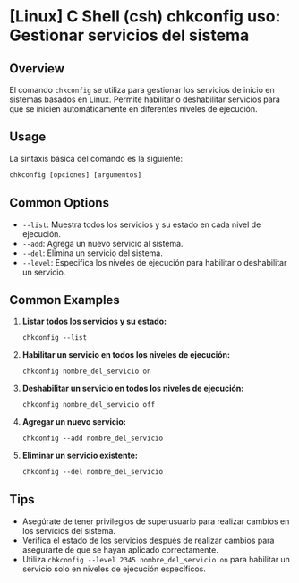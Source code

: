 # [Linux] C Shell (csh) chkconfig uso: Gestionar servicios del sistema

## Overview
El comando `chkconfig` se utiliza para gestionar los servicios de inicio en sistemas basados en Linux. Permite habilitar o deshabilitar servicios para que se inicien automáticamente en diferentes niveles de ejecución.

## Usage
La sintaxis básica del comando es la siguiente:

```csh
chkconfig [opciones] [argumentos]
```

## Common Options
- `--list`: Muestra todos los servicios y su estado en cada nivel de ejecución.
- `--add`: Agrega un nuevo servicio al sistema.
- `--del`: Elimina un servicio del sistema.
- `--level`: Especifica los niveles de ejecución para habilitar o deshabilitar un servicio.

## Common Examples
1. **Listar todos los servicios y su estado:**
   ```csh
   chkconfig --list
   ```

2. **Habilitar un servicio en todos los niveles de ejecución:**
   ```csh
   chkconfig nombre_del_servicio on
   ```

3. **Deshabilitar un servicio en todos los niveles de ejecución:**
   ```csh
   chkconfig nombre_del_servicio off
   ```

4. **Agregar un nuevo servicio:**
   ```csh
   chkconfig --add nombre_del_servicio
   ```

5. **Eliminar un servicio existente:**
   ```csh
   chkconfig --del nombre_del_servicio
   ```

## Tips
- Asegúrate de tener privilegios de superusuario para realizar cambios en los servicios del sistema.
- Verifica el estado de los servicios después de realizar cambios para asegurarte de que se hayan aplicado correctamente.
- Utiliza `chkconfig --level 2345 nombre_del_servicio on` para habilitar un servicio solo en niveles de ejecución específicos.